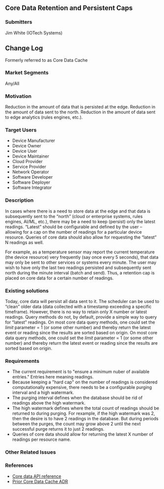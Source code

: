 ## Core Data Retention and Persistent Caps

### Submitters
Jim White (IOTech Systems)

## Change Log
Formerly referred to as Core Data Cache

### Market Segments
Any/All

### Motivation
Reduction in the amount of data that is persisted at the edge.  Reduction in the amount of data sent to the north.  Reduction in the amount of data sent to edge analytics (rules engines, etc.).

### Target Users
- Device Manufacturer
- Device Owner
- Device User
- Device Maintainer
- Cloud Provider
- Service Provider
- Network Operator
- Software Developer
- Software Deployer
- Software Integrator

### Description
In cases where there is a need to store data at the edge and that data is subsequently sent to the “north” (cloud or enterprise systems, rules engines, AI/ML, etc.), there may be a need to keep (persist) only the latest readings.  “Latest” should be configurable and defined by the user – allowing for a cap on the number of readings for a particular device resource.  Queries of core data should also allow for requesting the “latest” N readings as well.

For example, as a temperature sensor may report the current temperature (the device resource) very frequently (say once every 5 seconds), that data may only be sent to other services or systems every minute.  The user may wish to have only the last two readings persisted and subsequently sent north during the minute interval (batch and send).  Thus, a retention cap is placed on core data for a certain number of readings.

### Existing solutions
Today, core data will persist all data sent to it.  The scheduler can be used to “clean” older data (data collected with a timestamp exceeding a specific timeframe).  However, there is no way to retain only X number or latest readings.  Query methods do not, by default, provide a simple way to query for “latest” readings.  On most core data query methods, one could set the *limit* parameter = 1 (or some other number) and thereby return the latest event or reading since the results are sorted based on origin.  On most core data query methods, one could set the *limit* parameter = 1 (or some other number) and thereby return the latest event or reading since the results are sorted based on origin.

### Requirements

- The current requirement is to "ensure a minimum nuber of available entries."  Entries here meaning readings.  
- Because keeping a "hard cap" on the number of readings is considered computationally expensive, there needs to be a configurable purging interval and a high watermark.  
- The purging interval defines when the database should be rid of readings above the high watermark.
- The high watermark defines where the total count of readings should be returned to during purging.  For rexample, if the high watermark was 2, then the desire is to have 2 readings in the database.  But during periods between the purges, the count may grow above 2 until the next successful purge returns it to just 2 readings.
- Queries of core data should allow for returning the latest X number of readings per resource name. 

### Other Related Issues


### References
- [Core data API reference](https://app.swaggerhub.com/apis/EdgeXFoundry1/core-data/2.1.0)
- [Prior Core Data Cache ADR]( https://github.com/edgexfoundry/edgex-docs/pull/723)